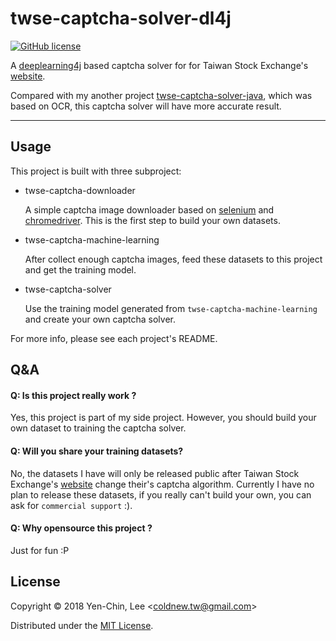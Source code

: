 # twse-captcha-solver-dl4j
[![GitHub license](https://img.shields.io/badge/license-MIT-blue.svg)](https://raw.githubusercontent.com/coldnew/twse-captcha-solver-dl4j/master/LICENSE)

A [deeplearning4j](https://deeplearning4j.org/) based captcha solver for for Taiwan Stock Exchange's [website](http://bsr.twse.com.tw/bshtm/).

Compared with my another project [twse-captcha-solver-java](https://github.com/coldnew/twse-captcha-solver-java), which was based on OCR, this captcha solver will have more accurate result.

-----

## Usage

This project is built with three subproject:

- twse-captcha-downloader

  A simple captcha image downloader based on [selenium](https://www.seleniumhq.org/) and [chromedriver](https://sites.google.com/a/chromium.org/chromedriver/). This is the first step to build your own datasets.

- twse-captcha-machine-learning

  After collect enough captcha images, feed these datasets to this project and get the training model.

- twse-captcha-solver

  Use the training model generated from `twse-captcha-machine-learning` and create your own captcha solver.

For more info, please see each project's README.

## Q&A

#### Q: Is this project really work ?

Yes, this project is part of my side project. However, you should build your own dataset to training the captcha solver.

#### Q: Will you share your training datasets?

No, the datasets I have will only be released public after Taiwan Stock Exchange's [website](http://bsr.twse.com.tw/bshtm/) change their's captcha algorithm.
Currently I have no plan to release these datasets, if you really can't build your own, you can ask for `commercial support` :).

#### Q: Why opensource this project ?

Just for fun :P

## License

Copyright © 2018 Yen-Chin, Lee <<coldnew.tw@gmail.com>>

Distributed under the [MIT License](http://opensource.org/licenses/MIT).
